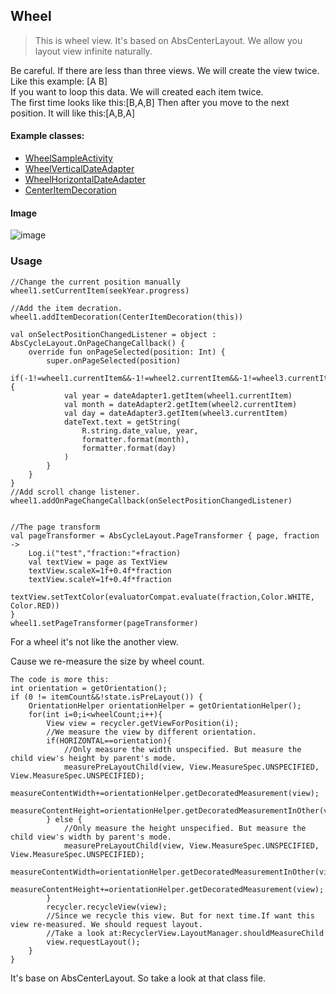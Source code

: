 ## Wheel

> This is wheel view. It's based on AbsCenterLayout. We allow you layout view infinite naturally.

Be careful. If there are less than three views.
We will create the view twice. Like this example: [A B] <br>
If you want to loop this data. We will created each item twice.<br>
The first time looks like this:[B,A,B] Then after you move to the next position. It will like this:[A,B,A]<br>



#### Example classes:

* [WheelSampleActivity](app/src/main/java/com/cz/widget/recyclerview/sample/layoutmanager/wheel/WheelSampleActivity.kt)
* [WheelVerticalDateAdapter](app/src/main/java/com/cz/widget/recyclerview/sample/layoutmanager/wheel/WheelVerticalDateAdapter.kt)
* [WheelHorizontalDateAdapter](app/src/main/java/com/cz/widget/recyclerview/sample/layoutmanager/wheel/WheelHorizontalDateAdapter.kt)
* [CenterItemDecoration](app/src/main/java/com/cz/widget/recyclerview/sample/layoutmanager/wheel/CenterItemDecoration.kt)

#### Image
![image](../image/wheel.gif)

### Usage

```
//Change the current position manually
wheel1.setCurrentItem(seekYear.progress)

//Add the item decration.
wheel1.addItemDecoration(CenterItemDecoration(this))

val onSelectPositionChangedListener = object : AbsCycleLayout.OnPageChangeCallback() {
    override fun onPageSelected(position: Int) {
        super.onPageSelected(position)
        if(-1!=wheel1.currentItem&&-1!=wheel2.currentItem&&-1!=wheel3.currentItem){
            val year = dateAdapter1.getItem(wheel1.currentItem)
            val month = dateAdapter2.getItem(wheel2.currentItem)
            val day = dateAdapter3.getItem(wheel3.currentItem)
            dateText.text = getString(
                R.string.date_value, year,
                formatter.format(month),
                formatter.format(day)
            )
        }
    }
}
//Add scroll change listener.
wheel1.addOnPageChangeCallback(onSelectPositionChangedListener)


//The page transform
val pageTransformer = AbsCycleLayout.PageTransformer { page, fraction ->
    Log.i("test","fraction:"+fraction)
    val textView = page as TextView
    textView.scaleX=1f+0.4f*fraction
    textView.scaleY=1f+0.4f*fraction
    textView.setTextColor(evaluatorCompat.evaluate(fraction,Color.WHITE, Color.RED))
}
wheel1.setPageTransformer(pageTransformer)
```

For a wheel it's not like the another view.

Cause we re-measure the size by wheel count.

```
The code is more this:
int orientation = getOrientation();
if (0 != itemCount&&!state.isPreLayout()) {
    OrientationHelper orientationHelper = getOrientationHelper();
    for(int i=0;i<wheelCount;i++){
        View view = recycler.getViewForPosition(i);
        //We measure the view by different orientation.
        if(HORIZONTAL==orientation){
            //Only measure the width unspecified. But measure the child view's height by parent's mode.
            measurePreLayoutChild(view, View.MeasureSpec.UNSPECIFIED, View.MeasureSpec.UNSPECIFIED);
            measureContentWidth+=orientationHelper.getDecoratedMeasurement(view);
            measureContentHeight=orientationHelper.getDecoratedMeasurementInOther(view);
        } else {
            //Only measure the height unspecified. But measure the child view's width by parent's mode.
            measurePreLayoutChild(view, View.MeasureSpec.UNSPECIFIED, View.MeasureSpec.UNSPECIFIED);
            measureContentWidth=orientationHelper.getDecoratedMeasurementInOther(view);
            measureContentHeight+=orientationHelper.getDecoratedMeasurement(view);
        }
        recycler.recycleView(view);
        //Since we recycle this view. But for next time.If want this view re-measured. We should request layout.
        //Take a look at:RecyclerView.LayoutManager.shouldMeasureChild
        view.requestLayout();
    }
}
```

It's base on AbsCenterLayout. So take a look at that class file.
